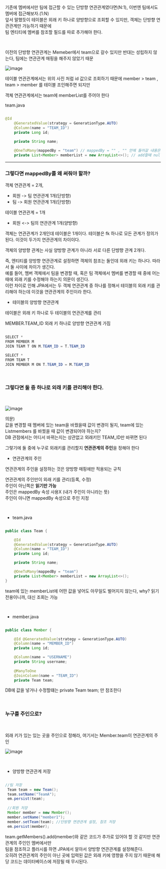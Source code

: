 기존에 멤버에서만 팀에 접근할 수 있는 단방향 연관관계였다면(N:1), 이번엔 팀에서도 멤버에 접근해보자.(1:N) <br/>
앞서 말했듯이 테이블은 외래 키 하나로 양방향으로 조회할 수 있지만, 객체는 단방향 연관관계만 가능하기 때문에 <br/>
팀 엔티티에 멤버를 참조할 필드를 따로 추가해야 한다.

<br/>

이전의 단방향 연관관계는 Memeber에서 team으로 갈수 있지만 반대는 성립하지 않는다, 팀에는 연관관계 매핑을 해주지 않았기 때문


![image](https://user-images.githubusercontent.com/78454649/152924718-37eeb54e-2173-424c-a4ed-3e4b34476110.png)

테이블 연관관계에서는 위의 사진 처럼 id 값으로 조회하기 때문에 member > team , team > member 를 테이블 조인해주면 되지만

객체 연관관계에서는 team에 memberList를 주어야 한다

team.java

```java

@Id
    @GeneratedValue(strategy = GenerationType.AUTO)
    @Column(name = "TEAM_ID")
    private Long id;

    private String name;
    
    @OneToMany(mappedBy = "team") // mappedBy = "" , "" 안에 들어갈 내용은 member엔티티에 있는 팀 필드의 변수명을 넣어주어야 한다
    private List<Member> memberList = new ArrayList<>(); // add할때 null 포인트가 뜨면 안되니 ArrayList로 초기화

```

---

### 그렇다면 mappedBy를 왜 써줘야 할까?

객체 연관관계 = 2개, 
* 회원 -> 팀 연관관계 1개(단방향) 
* 팀 -> 회원 연관관계 1개(단방향) 

테이블 연관관계 = 1개
* 회원 <-> 팀의 연관관계 1개(양방향)

객체는 연관관계가 2개인데 테이블은 1개이다. 테이블은 fk 하나로 모든 관계가 정의가 된다. 이것이 두가지 연관관계의 차이이다.

객체의 양방향 관계는 사실 양방향 관계가 아니라 서로 다른 단뱡향 관계 2개다.

즉, 엔티티를 양방향 연관관계로 설정하면 객체의 참조는 둘인데 외래 키는 하나다. 따라서 둘 사이에 차이가 생긴다. <br/>
예를 들어, 멤버 객체에서 팀을 변경할 때, 혹은 팀 객체에서 멤버를 변경할 때 중에 어는 때에 외래 키를 수정해야 하는지 의문이 생긴다. <br/>
이런 차이로 인해 JPA에서는 두 객체 연관관계 중 하나를 정해서 테이블의 외래 키를 관리해야 하는데 이것을 연관관계의 주인이라 한다.

- 테이블의 양방향 연관관계

테이블은 외래 키 하나로 두 테이블의 연관관계를 관리

MEMBER.TEAM_ID 외래 키 하나로 양방향 연관관계 가짐

```java

SELECT * 
FROM MEMBER M
JOIN TEAM T ON M.TEAM_ID = T.TEAM_ID 

SELECT * 
FROM TEAM T
JOIN MEMBER M ON T.TEAM_ID = M.TEAM_ID


```

<br/>

### 그렇다면 둘 중 하나로 외래 키를 관리해야 한다.

<br/>

![image](https://user-images.githubusercontent.com/78454649/152927585-a604e5ae-de10-479b-84f2-17c313c9277a.png)

의문) <br/>
값을 변경할 때 멤버에 있는 team을 바꿨을때 값이 변경이 될지, team에 있는 Listmembers 를 바꿨을 때 값이 변경되어야 하는지? <br/>
DB 관점에서는 어디서 바뀌는지는 상관없고 외래키인 TEAM_ID만 바뀌면 된다

그렇기에 둘 중에 누구로 외래키를 관리할지 **연관관계의 주인**을 정해야 한다

* 연관관계의 주인

연관관계의 주인을 설정하는 것은 양방향 매핑에만 적용되는 규칙

연관관계의 주인만이 외래 키를 관리(등록, 수정)  <br/>
주인이 아닌쪽은 **읽기만 가능** <br/>
주인은 mappedBy 속성 사용X (내가 주인이 아니라는 뜻) <br/>
주인이 아니면 mappedBy 속성으로 주인 지정 

<br/>

* team.java

```java

public class Team {

    @Id
    @GeneratedValue(strategy = GenerationType.AUTO)
    @Column(name = "TEAM_ID")
    private Long id;

    private String name;

    @OneToMany(mappedBy = "team")
    private List<Member> memberList = new ArrayList<>();
}

```

team에 있는 memberList에 어떤 값을 넣어도 아무일도 벌어지지 않는다, why? 읽기 전용이니까, 대신 조회는 가능

<br/>

* member.java

```java

public class Member {

    @Id @GeneratedValue(strategy = GenerationType.AUTO)
    @Column(name = "MEMBER_ID")
    private Long id;

    @Column(name = "USERNAME")
    private String username;
    
    @ManyToOne
    @JoinColumn(name = "TEAM_ID")
    private Team team;

```

DB에 값을 넣거나 수정할떄는 private Team team; 만 참조한다 

<br/>

### 누구를 주인으로? 

<br/>

외래 키가 있는 있는 곳을 주인으로 정해라, 여기서는 Member.team이 연관관계의 주인

![image](https://user-images.githubusercontent.com/78454649/152928659-4cf30955-7b25-4754-864f-51255a063557.png)

<br/>

* 양방향 연관관계 저장


```java

//팀 저장
 Team team = new Team();
 team.setName("TeamA");
 em.persist(team);
 
 //회원 저장
 Member member = new Member();
 member.setName("member1");
 member.setTeam(team); //단방향 연관관계 설정, 참조 저장
 em.persist(member);

```

team.getMembers().add(member)와 같은 코드가 추가로 있어야 할 것 같지만 연관관계의 주인인 멤버에서만 <br/>
팀을 참조하고 플러시를 하면 JPA에서 알아서 양방향 연관관계를 설정해준다. <br/>
오히려 연관관계의 주인이 아닌 곳에 입력된 값은 외래 키에 영향을 주지 않기 때문에 해당 코드는 데이터베이스에 저장될 때 무시된다.








